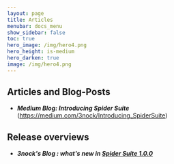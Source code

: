 ```yaml
---
layout: page
title: Articles
menubar: docs_menu
show_sidebar: false
toc: true
hero_image: /img/hero4.png
hero_height: is-medium
hero_darken: true
image: /img/hero4.png
---
```


## Articles and Blog-Posts

* _**Medium Blog: Introducing Spider Suite**_ (https://medium.com/3nock/Introducing_SpiderSuite)

## Release overviews

* _**3nock's Blog : what's new in [Spider Suite 1.0.0](https://3nock.github.io/SpiderSuite/Releases)**_